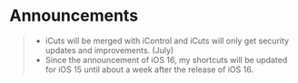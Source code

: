 # Announcements

> - iCuts will be merged with iControl and iCuts will only get security updates and improvements. (July)
> - Since the announcement of iOS 16, my shortcuts will be updated for iOS 15 until about a week after the release of iOS 16.
